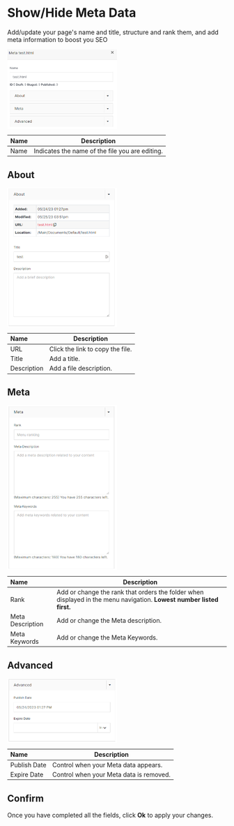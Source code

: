 # Show/Hide Meta Data

Add/update your page's name and title, structure and rank them, and add meta information to boost you SEO

<img src="../../../../images/meta-data.png" alt="html files" style="width: 50%; display: block"></a>

**Name** | **Description**
:--- | ---
Name | Indicates the name of the file you are editing.

## About

<img src="../../../../images/meta-about.png" alt="html files" style="width: 50%; display: block"></a>

**Name** | **Description**
:--- | ---
URL | Click the link to copy the file.
Title | Add a title.
Description | Add a file description.

## Meta

<img src="../../../../images/meta-meta.png" alt="html files" style="width: 50%; display: block"></a>

**Name** | **Description**
:--- | ---
Rank | Add or change the rank that orders the folder when displayed in the menu navigation. **Lowest number listed first.**
Meta Description | Add or change the Meta description.
Meta Keywords | Add or change the Meta Keywords.

## Advanced
<img src="../../../../images/meta-advanced.png" alt="html files" style="width: 50%; display: block"></a>

**Name** | **Description**
:--- | ---
Publish Date | Control when your Meta data appears.
Expire Date | Control when your Meta data is removed.

## Confirm

Once you have completed all the fields, click **Ok** to apply your changes.